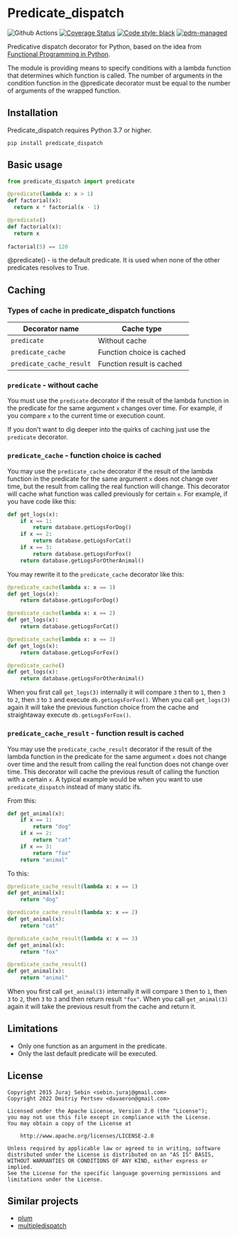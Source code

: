 # Predicate_dispatch

![Github Actions](https://github.com/pdm-project/pdm/workflows/Tests/badge.svg)
[![Coverage Status](https://coveralls.io/repos/github/pertsevds/predicate_dispatch/badge.svg?branch=main)](https://coveralls.io/github/pertsevds/predicate_dispatch?branch=main)
[![Code style: black](https://img.shields.io/badge/code%20style-black-000000.svg)](https://github.com/psf/black)
[![pdm-managed](https://img.shields.io/badge/pdm-managed-blueviolet)](https://pdm.fming.dev)

Predicative dispatch decorator for Python, based on the idea from [Functional Programming in Python](http://www.oreilly.com/programming/free/functional-programming-python.csp).

The module is providing means to specify conditions with a lambda function that determines which function is called.
The number of arguments in the condition function in the @predicate decorator must be equal to the number of arguments of the wrapped function.

## Installation

Predicate_dispatch requires Python 3.7 or higher.
```
pip install predicate_dispatch
```

## Basic usage

```python
from predicate_dispatch import predicate

@predicate(lambda x: x > 1)
def factorial(x):
  return x * factorial(x - 1)

@predicate()
def factorial(x):
  return x
        
factorial(5) == 120
```

@predicate() - is the default predicate. It is used when none of the other predicates resolves to True.

## Caching

### Types of cache in predicate_dispatch functions

| Decorator name | Cache type |
| ----------- | ----------- |
| `predicate` | Without cache |
| `predicate_cache` | Function choice is cached |
| `predicate_cache_result` | Function result is cached |

### `predicate` - without cache

You must use the `predicate` decorator if the result of the lambda function in the predicate for the same argument `x` changes over time. For example, if you compare `x` to the current time or execution count.

If you don't want to dig deeper into the quirks of caching just use the `predicate` decorator.

### `predicate_cache` - function choice is cached

You may use the `predicate_cache` decorator if the result of the lambda function in the predicate for the same argument `x` does not change over time, but the result from calling the real function will change. This decorator will cache what function was called previously for certain `x`. For example, if you have code like this:

```python
def get_logs(x):
    if x == 1:
        return database.getLogsForDog()
    if x == 2:
        return database.getLogsForCat()
    if x == 3:
        return database.getLogsForFox()
    return database.getLogsForOtherAnimal()
```

You may rewrite it to the `predicate_cache` decorator like this:

```python
@predicate_cache(lambda x: x == 1)
def get_logs(x):
    return database.getLogsForDog()

@predicate_cache(lambda x: x == 2)
def get_logs(x):
    return database.getLogsForCat()

@predicate_cache(lambda x: x == 3)
def get_logs(x):
    return database.getLogsForFox()

@predicate_cache()
def get_logs(x):
    return database.getLogsForOtherAnimal()
```

When you first call `get_logs(3)` internally it will compare `3` then to `1`, then `3` to `2`, then `3` to `3` and execute `db.getLogsForFox()`. When you call `get_logs(3)` again it will take the previous function choice from the cache and straightaway execute `db.getLogsForFox()`.

### `predicate_cache_result` - function result is cached

You may use the `predicate_cache_result` decorator if the result of the lambda function in the predicate for the same argument `x` does not change over time and the result from calling the real function does not change over time. This decorator will cache the previous result of calling the function with a certain `x`. A typical example would be when you want to use `predicate_dispatch` instead of many static ifs.

From this:

```python
def get_animal(x):
    if x == 1:
        return "dog"
    if x == 2:
        return "cat"
    if x == 3:
        return "fox"
    return "animal"
```

To this:

```python
@predicate_cache_result(lambda x: x == 1)
def get_animal(x):
    return "dog"

@predicate_cache_result(lambda x: x == 2)
def get_animal(x):
    return "cat"

@predicate_cache_result(lambda x: x == 3)
def get_animal(x):
    return "fox"

@predicate_cache_result()
def get_animal(x):
    return "animal"
```

When you first call `get_animal(3)` internally it will compare `3` then to `1`, then `3` to `2`, then `3` to `3` and then return result `"fox"`. When you call `get_animal(3)` again it will take the previous result from the cache and return it.


## Limitations

- Only one function as an argument in the predicate.
- Only the last default predicate will be executed.

## License

```
Copyright 2015 Juraj Sebin <sebin.juraj@gmail.com>
Copyright 2022 Dmitriy Pertsev <davaeron@gmail.com>

Licensed under the Apache License, Version 2.0 (the "License");
you may not use this file except in compliance with the License.
You may obtain a copy of the License at

    http://www.apache.org/licenses/LICENSE-2.0

Unless required by applicable law or agreed to in writing, software
distributed under the License is distributed on an "AS IS" BASIS,
WITHOUT WARRANTIES OR CONDITIONS OF ANY KIND, either express or implied.
See the License for the specific language governing permissions and
limitations under the License.
```

## Similar projects

- [plum](https://github.com/wesselb/plum)
- [multipledispatch](https://github.com/mrocklin/multipledispatch)
